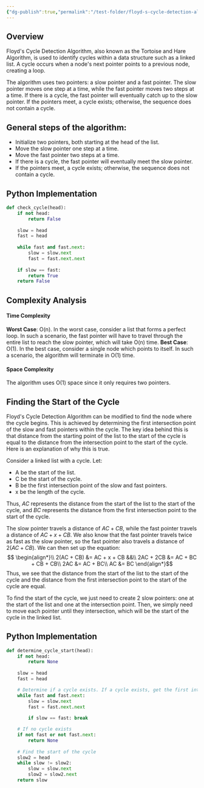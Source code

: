 ```yaml
---
{"dg-publish":true,"permalink":"/test-folder/floyd-s-cycle-detection-algorithm/","metatags":{"og:title":"Floyd's Cycle Detection Algorithm","og:image":"https://upload.wikimedia.org/wikipedia/commons/thumb/d/d7/Functional_graph.svg/1280px-Functional_graph.svg.png"},"created":"2024-06-10T23:45:02.512-04:00","updated":"2024-06-11T14:56:51.903-04:00"}
---
```



## Overview
Floyd's Cycle Detection Algorithm, also known as the Tortoise and Hare Algorithm, is used to identify cycles within a data structure such as a linked list. A cycle occurs when a node's next pointer points to a previous node, creating a loop.

The algorithm uses two pointers: a slow pointer and a fast pointer. The slow pointer moves one step at a time, while the fast pointer moves two steps at a time. If there is a cycle, the fast pointer will eventually catch up to the slow pointer. If the pointers meet, a cycle exists; otherwise, the sequence does not contain a cycle.

## General steps of the algorithm:
- Initialize two pointers, both starting at the head of the list.
- Move the slow pointer one step at a time.
- Move the fast pointer two steps at a time.
- If there is a cycle, the fast pointer will eventually meet the slow pointer.
- If the pointers meet, a cycle exists; otherwise, the sequence does not contain a cycle.

## Python Implementation
```python
def check_cycle(head): 
	if not head: 
		return False 
	
	slow = head 
	fast = head 
	
	while fast and fast.next: 
		slow = slow.next 
		fast = fast.next.next 
	
	if slow == fast: 
		return True 
	return False
```

## Complexity Analysis
#### Time Complexity
**Worst Case**: O(n). In the worst case, consider a list that forms a perfect loop. In such a scenario, the fast pointer will have to travel through the entire list to reach the slow pointer, which will take O(n) time.
**Best Case**: O(1). In the best case, consider a single node which points to itself. In such a scenario, the algorithm will terminate in O(1) time.

#### Space Complexity
The algorithm uses O(1) space since it only requires two pointers.

## Finding the Start of the Cycle
Floyd's Cycle Detection Algorithm can be modified to find the node where the cycle begins. This is achieved by determining the first intersection point of the slow and fast pointers within the cycle. The key idea behind this is that distance from the starting point of the list to the start of the cycle is equal to the distance from the intersection point to the start of the cycle. Here is an explanation of why this is true.

Consider a linked list with a cycle. Let:
- A be the start of the list.
- C be the start of the cycle.
- B be the first intersection point of the slow and fast pointers.
- x be the length of the cycle.

Thus, $AC$ represents the distance from the start of the list to the start of the cycle, and $BC$ represents the distance from the first intersection point to the start of the cycle.

The slow pointer travels a distance of $AC + CB$, while the fast pointer travels a distance of $AC + x + CB$. We also know that the fast pointer travels twice as fast as the slow pointer, so the fast pointer also travels a distance of $2(AC + CB)$. We can then set up the equation:
$$
\begin{align*}\\
2(AC + CB) &= AC + x + CB &&\\
2AC + 2CB &= AC + BC + CB + CB\\
2AC &= AC + BC\\
AC &= BC
\end{align*}$$
Thus, we see that the distance from the start of the list to the start of the cycle and the distance from the first intersection point to the start of the cycle are equal.

To find the start of the cycle, we just need to create 2 slow pointers: one at the start of the list and one at the intersection point. Then, we simply need to move each pointer until they intersection, which will be the start of the cycle in the linked list.

## Python Implementation
```python
def determine_cycle_start(head): 
	if not head: 
		return None 
	
	slow = head 
	fast = head 

	# Determine if a cycle exists. If a cycle exists, get the first intersection point of the two pointers
	while fast and fast.next: 
		slow = slow.next 
		fast = fast.next.next 
	
		if slow == fast: break 

	# If no cycle exists
	if not fast or not fast.next: 
		return None 
		
	# Find the start of the cycle 
	slow2 = head 
	while slow != slow2: 
		slow = slow.next 
		slow2 = slow2.next 
	return slow
```

